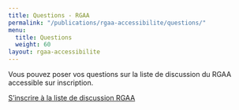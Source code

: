 ```yaml
---
title: Questions - RGAA
permalink: "/publications/rgaa-accessibilite/questions/"
menu:
  title: Questions
  weight: 60
layout: rgaa-accessibilite
---
```


Vous pouvez poser vos questions sur la liste de discussion du RGAA accessible sur inscription.

<div class="lien-important">
  <p>
    <a class="lien-important" href="https://groupes.renater.fr/sympa/info/rgaa" title="S’inscrire à la liste de discussion RGAA - Lien externe">S’inscrire à la liste de discussion RGAA</a>
  </p>
</div>
